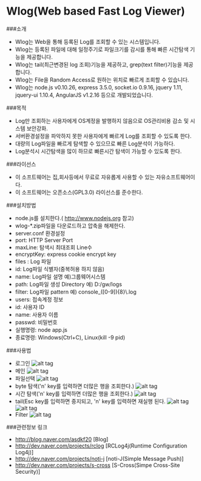Wlog(Web based Fast Log Viewer)
====
###소개
 * Wlog는 Web을 통해 등록된 Log를 조회할 수 있는 시스템입니다.
 * Wlog는 등록된 파일에 대해 일정주기로 파일크기를 감시를 통해 빠른 시간탐색 기능을 제공합니다.
 * Wlog는 tail(최근변경된 log 조회)기능을 제공하고, grep(text filter)기능을 제공합니다.
 * Wlog는 File을 Random Access로 원하는 위치로 빠르게 조회할 수 있습니다.
 * Wlog는 node.js v0.10.26, express 3.5.0, socket.io 0.9.16, jquery 1.11, jquery-ui 1.10.4, AngularJS v1.2.16 등으로 개발되었습니다.

###목적
 * Log만 조회하는 사용자에게 OS계정을 발행하지 않음으로 OS관리비용 감소 및 시스템 보안강화.
 * 서버환경설정을 파악하지 못한 사용자에게 빠르게 Log를 조회할 수 있도록 한다.
 * 대량의 Log파일을 빠르게 탐색할 수 있으므로  빠른 Log분석이 가능하다.
 * Log분석시 시간탐색을 많이 하므로 빠른시간 탐색이 가능할 수 있도록 한다.

###라이선스
 * 이 소프트웨어는 집,회사등에서 무료로 자유롭게 사용할 수 있는 자유소프트웨어이다.
 * 이 소프트웨어는 오픈소스(GPL3.0) 라이선스를 준수한다. 

###설치방법
 * node.js를 설치한다.( http://www.nodejs.org 참고)
 * wlog-*.zip파일을 다운로드하고 압축을 해제한다.
 * server.conf 환경설정
  * port: HTTP Server Port
  * maxLine: 탐색시 최대조회 Line수
  * encryptKey: express cookie encrypt key
  * files : Log 파일
   * id: Log파일 식별자(중복허용 하지 않음)
   * name: Log파일 설명  예)그룹웨어시스템
   * path: Log파일 생성 Directory  예) D:/gw/logs
   * filter: Log파일 pattern 예) console_([0-9]){8}\\.log
  * users: 접속계정 정보
   * id: 사용자 ID
   * name: 사용자 이름
   * passwd: 비밀번호
 * 실행명령: node app.js
 * 종료명령: Windows(Ctrl+C), Linux(kill -9 pid)

###사용법
 * 로그인
![alt tag](http://dev.naver.com/wiki/wlog/pds/FrontPage/login_resize.png)
 * 메인
![alt tag](http://dev.naver.com/wiki/wlog/pds/FrontPage/main_resize.png)
 * 파일선택
![alt tag](http://dev.naver.com/wiki/wlog/pds/FrontPage/click_file_resize.png)
 * byte 탐색('n' key를 입력하면 더많은 행을 조회한다.)
![alt tag](http://dev.naver.com/wiki/wlog/pds/FrontPage/byte_search_resize.png)
 * 시간 탐색('n' key를 입력하면 더많은 행을 조회한다.)
![alt tag](http://dev.naver.com/wiki/wlog/pds/FrontPage/time_search_resize.png)
 * tail(Esc key를 입력하면 중지되고, 'n' key를 입력하면 재실행 된다.
![alt tag](http://dev.naver.com/wiki/wlog/pds/FrontPage/tail_start_resize.png)
![alt tag](http://dev.naver.com/wiki/wlog/pds/FrontPage/tail_stop_resize.png)
 * Filter
![alt tag](http://dev.naver.com/wiki/wlog/pds/FrontPage/tail_filter_resize.png)

###관련정보 링크
 * http://blog.naver.com/asdkf20 [Blog]
 * http://dev.naver.com/projects/rclog [RCLog4j(Runtime Configuration Log4j)]
 * http://dev.naver.com/projects/noti-j [noti-J(Simple Message Push)]
 * http://dev.naver.com/projects/s-cross [S-Cross(Simpe Cross-Site Security)]
